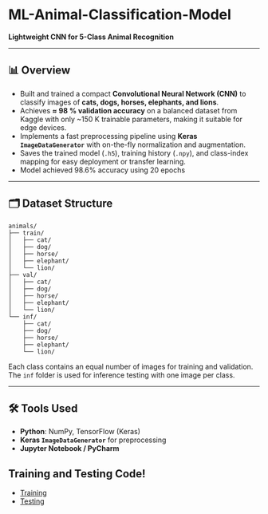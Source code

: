# ML-Animal-Classification-Model  
**Lightweight CNN for 5-Class Animal Recognition**

---

## 📊 Overview

- Built and trained a compact **Convolutional Neural Network (CNN)** to classify images of **cats, dogs, horses, elephants, and lions**.
- Achieves **≈ 98 % validation accuracy** on a balanced dataset from Kaggle with only ~150 K trainable parameters, making it suitable for edge devices.
- Implements a fast preprocessing pipeline using **Keras `ImageDataGenerator`** with on-the-fly normalization and augmentation.
- Saves the trained model (`.h5`), training history (`.npy`), and class-index mapping for easy deployment or transfer learning.
- Model achieved 98.6% accuracy using 20 epochs

---

## 🗂️ Dataset Structure

```
animals/
├── train/
│   ├── cat/
│   ├── dog/
│   ├── horse/
│   ├── elephant/
│   └── lion/
├── val/
│   ├── cat/
│   ├── dog/
│   ├── horse/
│   ├── elephant/
│   └── lion/
└── inf/
    ├── cat/
    ├── dog/
    ├── horse/
    ├── elephant/
    └── lion/
```

Each class contains an equal number of images for training and validation. The `inf` folder is used for inference testing with one image per class.


---


## 🛠 Tools Used

- **Python**: NumPy, TensorFlow (Keras)
- **Keras `ImageDataGenerator`** for preprocessing
- **Jupyter Notebook / PyCharm** 


## Training and Testing Code!
- [Training](training.py)
- [Testing](validation.py)


